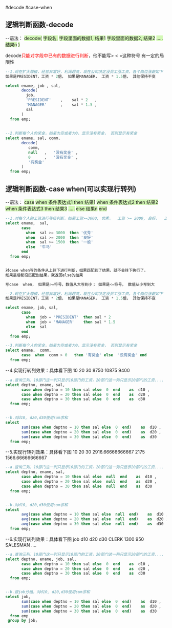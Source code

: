 #decode #case-when
## 逻辑判断函数-decode
--语法：
<span style="background:#d3f8b6">decode(</span>
<span style="background:#d3f8b6">  字段名,</span>
<span style="background:#d3f8b6">  字段里面的数据1,   结果1</span>
<span style="background:#d3f8b6">  字段里面的数据2,   结果2</span>
<span style="background:#d3f8b6">  .....</span>
<span style="background:#d3f8b6">  结果n</span>
<span style="background:#d3f8b6">)</span>

decode<font color="#ff0000">只能对字段中已有的数据进行判断</font>，他不能写> < =这种符号
有一定的局限性

```sql
--1.现在扩大规模，经营非常好，利润超高，现在公司决定没员工涨工资，各个岗位涨薪如下
如果是PRESIDENT，工资 * 2倍， 如果是MANAGER， 工资 * 1.5倍， 其他保持不变

select ename, job , sal,
       decode(
         job,
         'PRESIDENT'    ,    sal * 2   ,
         'MANAGER'      ,    sal * 1.5 ,
         sal 
       ) 
  from emp;
  
  
--2.判断每个人的奖金，如果为空或者为0，显示没有奖金， 否则显示有奖金
select ename, sal, comm,
       decode(
          comm,
          null   ,   '没有奖金' ,
          0      ,   '没有奖金' ,
          '有奖金'
       )
  from emp;
```




## 逻辑判断函数-case  when(可以实现行转列)
--语法：
<span style="background:#d3f8b6">case</span>
<span style="background:#d3f8b6">  when  条件表达式1    then  结果1</span>
<span style="background:#d3f8b6">  when  条件表达式2    then  结果2</span>
<span style="background:#d3f8b6">  when  条件表达式3    then  结果3</span>
<span style="background:#d3f8b6">  .....</span>
<span style="background:#d3f8b6">  else  结果n</span>
<span style="background:#d3f8b6">end</span>

```sql
--1.对每个人的工资进行等级判断，如果工资>=3000, 优秀，  工资 >= 2000, 良好，  工资 >= 1500， 一般，  否则牛马
select ename,  sal,
       case
         when  sal >= 3000  then '优秀'
         when  sal >= 2000  then '良好'
         when  sal >= 1500  then '一般'
         else  '牛马'
       end
  from emp;


对case when写的条件从上往下进行判断，如果匹配到了结果，就不会往下执行了，
如果最后都没匹配到结果，就返回else的结果

写case  when， 如果是>=符号，数值从大写到小； 如果是<=符号， 数值从小写到大
```


```sql
--2.现在扩大规模，经营非常好，利润超高，现在公司决定没员工涨工资，各个岗位涨薪如下
如果是PRESIDENT，工资 * 2倍， 如果是MANAGER， 工资 * 1.5倍， 其他保持不变

select ename, job, sal,
       case
         when  job = 'PRESIDENT'  then sal * 2
         when  job = 'MANAGER'    then sal * 1.5
         else  sal
       end
  from emp;
```

```sql
--3.判断每个人的奖金，如果为空或者为0，显示没有奖金， 否则显示有奖金
select ename,  comm,
       case  when  comm > 0   then '有奖金' else  '没有奖金' end
  from emp;
```

--4.实现行转列效果：具体看下图
10      20       30
8750   10875    9400


```sql
--a.查询三列，10部门这一列只显示10部门的工资，20部门这一列只显示20部门的工资....
select deptno, ename, sal,
       case when deptno = 10 then sal else  0  end    as  d10 ,
       case when deptno = 20 then sal else  0  end    as  d20 ,
       case when deptno = 30 then sal else  0  end    as  d30
  from emp;


--b.对d10, d20,d30使用sum求和
select 
       sum(case when deptno = 10 then sal else  0  end)    as  d10 ,
       sum(case when deptno = 20 then sal else  0  end)    as  d20 ,
       sum(case when deptno = 30 then sal else  0  end)    as  d30
  from emp;
```



--5.实现行转列效果：具体看下图
10                     20            30
2916.66666666667      2175         1566.66666666667

```sql
--a.查询三列，10部门这一列只显示10部门的工资，20部门这一列只显示20部门的工资....
select deptno, ename, sal,
       case when deptno = 10 then sal else  null  end    as  d10 ,
       case when deptno = 20 then sal else  null  end    as  d20 ,
       case when deptno = 30 then sal else  null  end    as  d30
  from emp;


--b.对d10, d20,d30使用sum求和
select 
       avg(case when deptno = 10 then sal else  null  end)    as  d10 ,
       avg(case when deptno = 20 then sal else  null  end)    as  d20 ,
       avg(case when deptno = 30 then sal else  null  end)    as  d30
  from emp;
```




--6.实现行转列效果：具体看下图
job         d10      d20      d30
CLERK      1300               950
SALESMAN
....
```sql
--a.查询三列，10部门这一列只显示10部门的工资，20部门这一列只显示20部门的工资....
select deptno, ename, job, sal,
       case when deptno = 10 then sal else  0  end    as  d10 ,
       case when deptno = 20 then sal else  0  end    as  d20 ,
       case when deptno = 30 then sal else  0  end    as  d30
  from emp;


--b.按job分组，对d10, d20,d30使用sum求和
select job, 
       sum(case when deptno = 10 then sal else  0  end)    as  d10 ,
       sum(case when deptno = 20 then sal else  0  end)    as  d20 ,
       sum(case when deptno = 30 then sal else  0  end)    as  d30
  from emp
 group by job;
```
